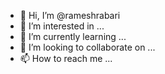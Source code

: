 - 👋 Hi, I’m @rameshrabari
- 👀 I’m interested in ...
- 🌱 I’m currently learning ...
- 💞️ I’m looking to collaborate on ...
- 📫 How to reach me ...

<!---
rameshrabari/rameshrabari is a ✨ special ✨ repository because its `README.md` (this file) appears on your GitHub profile.
You can click the Preview link to take a look at your changes.
--->
